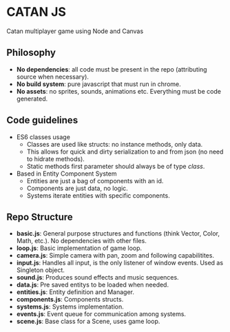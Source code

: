 # CATAN JS

Catan multiplayer game using Node and Canvas

## Philosophy
* **No dependencies**: all code must be present in the repo (attributing source when necessary).
* **No build system**: pure javascript that must run in chrome.
* **No assets**: no sprites, sounds, animations etc. Everything must be code generated.

## Code guidelines

* ES6 classes usage
    * Classes are used like structs: no instance methods, only data.
    * This allows for quick and dirty serialization to and from json (no need to hidrate methods).
    * Static methods first parameter should always be of type *class*.
* Based in Entity Component System
    * Entities are just a bag of components with an id.
    * Components are just data, no logic.
    * Systems iterate entities with specific components.

## Repo Structure

* **basic.js**: General purpose structures and functions (think Vector, Color, Math, etc.). No dependencies with other files.
* **loop.js**: Basic implementation of game loop.
* **camera.js**: Simple camera with pan, zoom and following capabilitites.
* **input.js**: Handles all input, is the only listener of window events. Used as Singleton object.
* **sound.js**: Produces sound effects and music sequences.
* **data.js**: Pre saved entitys to be loaded when needed.
* **entities.js**: Entity definition and Manager.
* **components.js**: Components structs.
* **systems.js**: Systems implementation.
* **events.js**: Event queue for communication among systems.
* **scene.js**: Base class for a Scene, uses game loop.